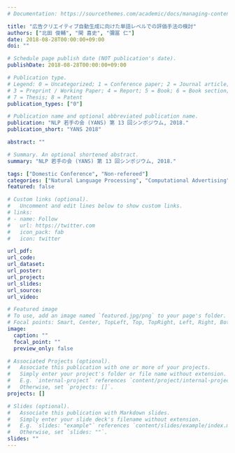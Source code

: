 ```yaml
---
# Documentation: https://sourcethemes.com/academic/docs/managing-content/

title: "広告クリエイティブ自動生成に向けた単語レベルでの評価手法の検討"
authors: ["北田 俊輔", "関 喜史", "彌冨 仁"]
date: 2018-08-28T00:00:00+09:00
doi: ""

# Schedule page publish date (NOT publication's date).
publishDate: 2018-08-28T00:00:00+09:00

# Publication type.
# Legend: 0 = Uncategorized; 1 = Conference paper; 2 = Journal article;
# 3 = Preprint / Working Paper; 4 = Report; 5 = Book; 6 = Book section;
# 7 = Thesis; 8 = Patent
publication_types: ["0"]

# Publication name and optional abbreviated publication name.
publication: "NLP 若手の会 (YANS) 第 13 回シンポジウム, 2018."
publication_short: "YANS 2018"

abstract: ""

# Summary. An optional shortened abstract.
summary: "NLP 若手の会 (YANS) 第 13 回シンポジウム, 2018."

tags: ["Domestic Conference", "Non-refereed"]
categories: ["Natural Language Processing", "Computational Advertising"]
featured: false

# Custom links (optional).
#   Uncomment and edit lines below to show custom links.
# links:
# - name: Follow
#   url: https://twitter.com
#   icon_pack: fab
#   icon: twitter

url_pdf:
url_code:
url_dataset:
url_poster:
url_project:
url_slides:
url_source:
url_video:

# Featured image
# To use, add an image named `featured.jpg/png` to your page's folder.
# Focal points: Smart, Center, TopLeft, Top, TopRight, Left, Right, BottomLeft, Bottom, BottomRight.
image:
  caption: ""
  focal_point: ""
  preview_only: false

# Associated Projects (optional).
#   Associate this publication with one or more of your projects.
#   Simply enter your project's folder or file name without extension.
#   E.g. `internal-project` references `content/project/internal-project/index.md`.
#   Otherwise, set `projects: []`.
projects: []

# Slides (optional).
#   Associate this publication with Markdown slides.
#   Simply enter your slide deck's filename without extension.
#   E.g. `slides: "example"` references `content/slides/example/index.md`.
#   Otherwise, set `slides: ""`.
slides: ""
---
```

